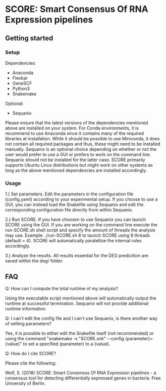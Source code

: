 # SCORE: Smart Consensus Of RNA Expression pipelines

## Getting started

### Setup

Dependencies:
* Anaconda
* Flexbar
* GeneSCF
* Python3
* Snakemake

Optional:
* Sequanix

Please ensure that the latest versions of the dependencies mentioned above are installed on your system. For Conda environments, it is recommend to use Anaconda since it contains many of the required libraries at installation. While it should be possible to use Miniconda, it does not contain all required packages and thus, these might need to be installed manually. Sequanix is an optional choice depending on whether or not the user would prefer to use a GUI or prefers to work on the command line. Sequanix should not be installed for the latter case. SCORE primarily supports Ubuntu Linux distributions but might work on other systems as long as the above mentioned dependencies are installed accordingly.

### Usage

1.) Set parameters. Edit the parameters in the configuration file (config.yaml) according to your experimental setup. If you choose to use a GUI, you can instead load the Snakefile using Sequanix and edit the corresponding configuration file directly from within Sequanix.

2.) Run SCORE. If you have choosen to use Sequanix you can launch SCORE using the GUI. If you are working on the command line execute the run-SCORE.sh shell script and specify the amount of threads the analysis may use. Example: ./run-SCORE.sh 8 to launch SCORE using 8 threads (default = 4). SCORE will automatically paralellize the internal rules accordingly.

3.) Analyze the results. All results essential for the DEG predicition are saved within the deg/ folder.

## FAQ

Q: How can I compute the total runtime of my analysis?

Using the executable script mentioned above will automatically output the runtime at successful termination. Sequanix will not provide additional runtime information.

Q: I can't edit the config file and I can't use Sequanix, is there another way of setting parameters?

Yes, it is possible to either edit the Snakefile itself (not recommended) or using the command "snakemake -s "SCORE.snk" --config {parameter}={value}" to set a specified {parameter} to a {value}.

Q: How do I cite SCORE?

Please cite the following:

Wolf, S. (2018) SCORE: Smart Consensus Of RNA Expression pipelines - a consensus tool for detecting differentially expressed genes in bacteria. Free University of Berlin.